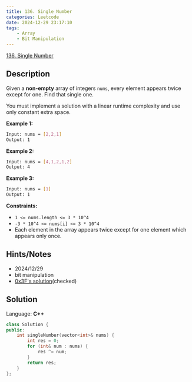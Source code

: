 ```yaml
---
title: 136. Single Number
categories: Leetcode
date: 2024-12-29 23:17:10
tags:
    - Array
    - Bit Manipulation
---
```


[136. Single Number](https://leetcode.com/problems/single-number/description/?envType=problem-list-v2&envId=plakya4j)

## Description

Given a **non-empty** array of integers `nums`, every element appears twice except for one. Find that single one.

You must implement a solution with a linear runtime complexity and use only constant extra space.

**Example 1:**

```bash
Input: nums = [2,2,1]
Output: 1
```

**Example 2:**

```bash
Input: nums = [4,1,2,1,2]
Output: 4
```

**Example 3:**

```bash
Input: nums = [1]
Output: 1
```

**Constraints:**

- `1 <= nums.length <= 3 * 10^4`
- `-3 * 10^4 <= nums[i] <= 3 * 10^4`
- Each element in the array appears twice except for one element which appears only once.

## Hints/Notes

- 2024/12/29
- bit manipulation
- [0x3F's solution](https://leetcode.cn/problems/single-number/solutions/2481594/li-yong-yi-huo-de-xing-zhi-fu-ti-dan-pyt-oizc/)(checked)

## Solution

Language: **C++**

```C++
class Solution {
public:
    int singleNumber(vector<int>& nums) {
        int res = 0;
        for (int& num : nums) {
            res ^= num;
        }
        return res;
    }
};
```
